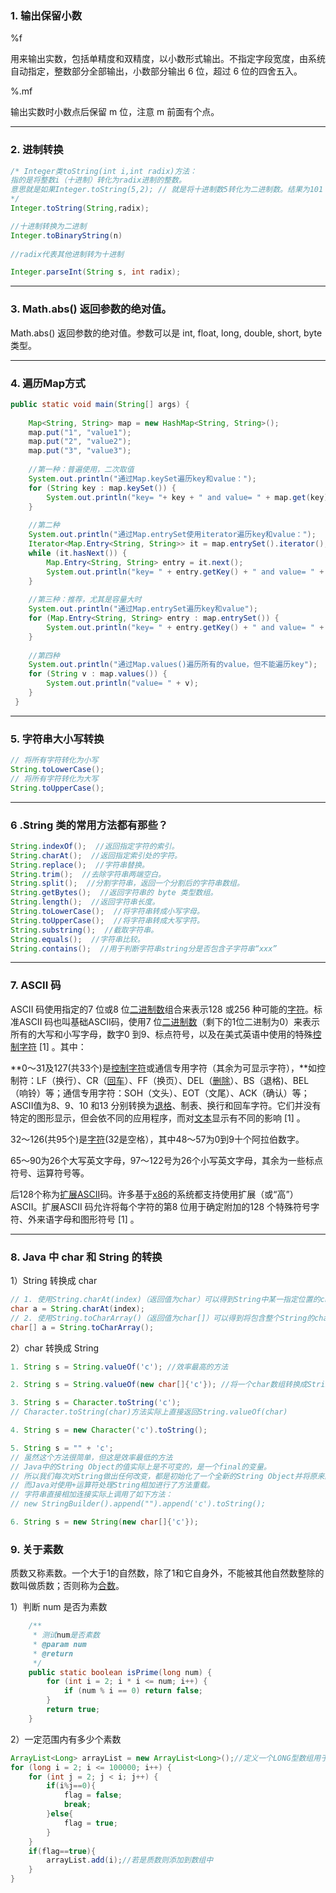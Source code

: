 ### 1. 输出保留小数

%f

用来输出实数，包括单精度和双精度，以小数形式输出。不指定字段宽度，由系统自动指定，整数部分全部输出，小数部分输出 6 位，超过 6 位的四舍五入。

%.mf

输出实数时小数点后保留 m 位，注意 m 前面有个点。

---

### 2. 进制转换

```java
/* Integer类toString(int i,int radix)方法：
指的是将整数i（十进制）转化为radix进制的整数。
意思就是如果Integer.toString(5,2); // 就是将十进制数5转化为二进制数。结果为101；
*/
Integer.toString(String,radix);

//十进制转换为二进制
Integer.toBinaryString(n)
    
//radix代表其他进制转为十进制

Integer.parseInt(String s, int radix);
```

---

### 3. Math.abs() 返回参数的绝对值。

Math.abs() 返回参数的绝对值。参数可以是 int, float, long, double, short, byte类型。

---

### 4. 遍历Map方式

```java
public static void main(String[] args) {
 
    Map<String, String> map = new HashMap<String, String>();
    map.put("1", "value1");
    map.put("2", "value2");
    map.put("3", "value3");
  
    //第一种：普遍使用，二次取值
    System.out.println("通过Map.keySet遍历key和value：");
    for (String key : map.keySet()) {
        System.out.println("key= "+ key + " and value= " + map.get(key));
    }
  
    //第二种
    System.out.println("通过Map.entrySet使用iterator遍历key和value：");
    Iterator<Map.Entry<String, String>> it = map.entrySet().iterator();
    while (it.hasNext()) {
        Map.Entry<String, String> entry = it.next();
        System.out.println("key= " + entry.getKey() + " and value= " + entry.getValue());
    }
  
    //第三种：推荐，尤其是容量大时
    System.out.println("通过Map.entrySet遍历key和value");
    for (Map.Entry<String, String> entry : map.entrySet()) {
        System.out.println("key= " + entry.getKey() + " and value= " + entry.getValue());
    }
 
    //第四种
    System.out.println("通过Map.values()遍历所有的value，但不能遍历key");
    for (String v : map.values()) {
        System.out.println("value= " + v);
    }
 }
```

---

### 5. 字符串大小写转换

```java
// 将所有字符转化为小写
String.toLowerCase();
// 将所有字符转化为大写
String.toUpperCase();
```

---

### 6 .String 类的常用方法都有那些？

```java
String.indexOf();  //返回指定字符的索引。
String.charAt();  //返回指定索引处的字符。
String.replace();  //字符串替换。
String.trim();  //去除字符串两端空白。
String.split();  //分割字符串，返回一个分割后的字符串数组。
String.getBytes();  //返回字符串的 byte 类型数组。
String.length();  //返回字符串长度。
String.toLowerCase();  //将字符串转成小写字母。
String.toUpperCase();  //将字符串转成大写字符。
String.substring();  //截取字符串。
String.equals();  //字符串比较。
String.contains();  //用于判断字符串string分是否包含子字符串“xxx”
```

---

### 7. ASCII 码

ASCII 码使用指定的7 位或8 位[二进制数](https://baike.baidu.com/item/二进制数)组合来表示128 或256 种可能的[字符](https://baike.baidu.com/item/字符)。标准ASCII 码也叫基础ASCII码，使用7 位[二进制数](https://baike.baidu.com/item/二进制数)（剩下的1位二进制为0）来表示所有的大写和小写字母，数字0 到9、标点符号，以及在美式英语中使用的特殊[控制字符](https://baike.baidu.com/item/控制字符) [1] 。其中：

**0～31及127(共33个)是[控制字符](https://baike.baidu.com/item/控制字符)或通信专用字符（其余为可显示字符），**如控制符：LF（换行）、CR（[回车](https://baike.baidu.com/item/回车)）、FF（换页）、DEL（[删除](https://baike.baidu.com/item/删除/13020275)）、BS（退格)、BEL（响铃）等；通信专用字符：SOH（文头）、EOT（文尾）、ACK（确认）等；ASCII值为8、9、10 和13 分别转换为[退格](https://baike.baidu.com/item/退格)、制表、换行和回车字符。它们并没有特定的图形显示，但会依不同的应用程序，而对[文本](https://baike.baidu.com/item/文本)显示有不同的影响 [1] 。

32～126(共95个)是[字符](https://baike.baidu.com/item/字符)(32是空格），其中48～57为0到9十个阿拉伯数字。

65～90为26个大写英文字母，97～122号为26个小写英文字母，其余为一些标点符号、运算符号等。

后128个称为[扩展ASCII](https://baike.baidu.com/item/扩展ASCII)码。许多基于[x86](https://baike.baidu.com/item/x86)的系统都支持使用扩展（或“高”）ASCII。扩展ASCII 码允许将每个字符的第8 位用于确定附加的128 个特殊符号字符、外来语字母和图形符号 [1] 。

---

### 8. Java 中 char 和 String 的转换

1）String 转换成 char

```java
// 1. 使用String.charAt(index)（返回值为char）可以得到String中某一指定位置的char。
char a = String.charAt(index);
// 2. 使用String.toCharArray()（返回值为char[]）可以得到将包含整个String的char数组。这样我们就能够使用从0开始的位置索引来访问string中的任意位置的元素。
char[] a = String.toCharArray();
```

2）char 转换成 String

```java
1. String s = String.valueOf('c'); //效率最高的方法

2. String s = String.valueOf(new char[]{'c'}); //将一个char数组转换成String

3. String s = Character.toString('c');
// Character.toString(char)方法实际上直接返回String.valueOf(char)

4. String s = new Character('c').toString();

5. String s = "" + 'c';
// 虽然这个方法很简单，但这是效率最低的方法
// Java中的String Object的值实际上是不可变的，是一个final的变量。
// 所以我们每次对String做出任何改变，都是初始化了一个全新的String Object并将原来的变量指向了这个新String。
// 而Java对使用+运算符处理String相加进行了方法重载。
// 字符串直接相加连接实际上调用了如下方法：
// new StringBuilder().append("").append('c').toString();

6. String s = new String(new char[]{'c'});
```

### 9. 关于素数

质数又称素数。一个大于1的自然数，除了1和它自身外，不能被其他自然数整除的数叫做质数；否则称为[合数](https://baike.baidu.com/item/合数/49186)。

1）判断 num 是否为素数

```java
	/**
     * 测试num是否素数
     * @param num
     * @return
     */
    public static boolean isPrime(long num) {
        for (int i = 2; i * i <= num; i++) {
            if (num % i == 0) return false;
        }
        return true;
    }
```

2）一定范围内有多少个素数

```java
ArrayList<Long> arrayList = new ArrayList<Long>();//定义一个LONG型数组用于存入质数
for (long i = 2; i <= 100000; i++) {
    for (int j = 2; j < i; j++) {
        if(i%j==0){
            flag = false;
            break;
        }else{
            flag = true;
        }
    }
    if(flag==true){
        arrayList.add(i);//若是质数则添加到数组中
    }
}
```

